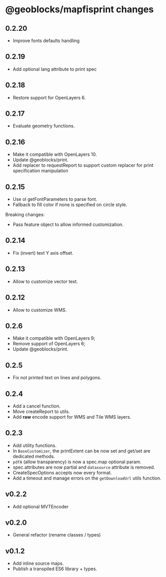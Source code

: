 # @geoblocks/mapfisprint changes

## 0.2.20

- Improve fonts defaults handling

## 0.2.19

- Add optional lang attribute to print spec

## 0.2.18

- Restore support for OpenLayers 6.

## 0.2.17

- Evaluate geometry functions.

## 0.2.16

- Make it compatible with OpenLayers 10.
- Update @geoblocks/print.
- Add replacer to requestReport to support custom replacer for print specification manipulation

## 0.2.15

- Use ol getFontParameters to parse font.
- Fallback to fill color if none is specified on circle style.

Breaking changes:

- Pass feature object to allow informed customization.

## 0.2.14

- Fix (invert) text Y axis offset.

## 0.2.13

- Allow to customize vector text.

## 0.2.12

- Allow to customize WMS.

## 0.2.6

- Make it compatible with OpenLayers 9;
- Remove support of OpenLayers 6;
- Update @geoblocks/print.

## 0.2.5

- Fix not printed text on lines and polygons.

## 0.2.4

- Add a cancel function.
- Move createReport to utils.
- Add **raw** encode support for WMS and Tile WMS layers.

## 0.2.3

- Add utility functions.
- In `BaseCustomizer`, the printExtent can be now set and get/set are dedicated methods.
- `pdfA` (allow transparency) is now a spec.map optional param.
- spec.attributes are now partial and `datasource` attribute is removed.
- CreateSpecOptions accepts now every format.
- Add a timeout and manage errors on the `getDownloadUrl` utils function.

## v0.2.2

- Add optional MVTEncoder

## v0.2.0

- General refactor (rename classes / types)

## v0.1.2

- Add inline source maps.
- Publish a transpiled ES6 library + types.
